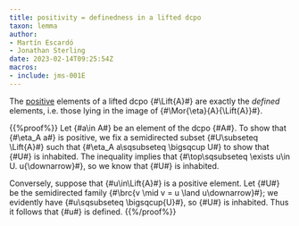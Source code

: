 ```yaml
---
title: positivity = definedness in a lifted dcpo
taxon: lemma
author: 
- Martín Escardó
- Jonathan Sterling
date: 2023-02-14T09:25:54Z
macros:
- include: jms-001E
---
```


The [positive](jms-001M) elements of a lifted dcpo {#\Lift{A}#} are exactly the *defined* elements, i.e. those lying in the image of {#\Mor{\eta}{A}{\Lift{A}}#}.

{{%proof%}}
Let {#a\in A#} be an element of the dcpo {#A#}. To show that {#\eta_A a#} is positive, we fix a semidirected subset {#U\subseteq \Lift{A}#} such that {#\eta_A a\sqsubseteq \bigsqcup U#} to show that {#U#} is inhabited. The inequality implies that {#\top\sqsubseteq \exists u\in U. u{\downarrow}#}, so we know that {#U#} is inhabited.

Conversely, suppose that {#u\in\Lift{A}#} is a positive element. Let {#U#} be the semidirected family {#\brc{v \mid v = u \land u\downarrow}#}; we evidently have {#u\sqsubseteq \bigsqcup{U}#}, so {#U#} is inhabited. Thus it follows that {#u#} is defined.
{{%/proof%}}
